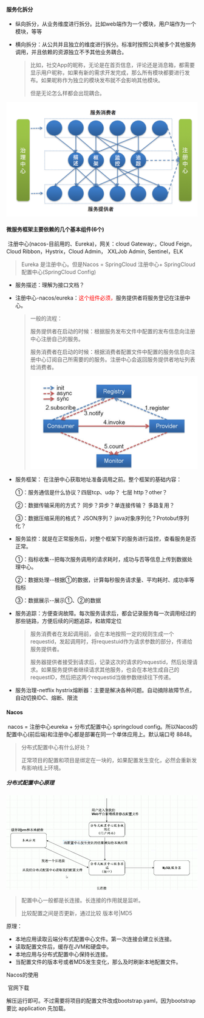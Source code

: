 #### 服务化拆分

* 纵向拆分，从业务维度进行拆分。比如web端作为一个模块，用户端作为一个模块，等等

* 横向拆分：从公共并且独立的维度进行拆分。标准时按照公共被多个其他服务调用，并且依赖的资源独立不予其他业务耦合。

  > 比如，社交App的昵称，无论是在首页信息，评论还是消息箱，都需要显示用户昵称，如果有新的需求开发完成，那么所有模块都要进行发布。如果昵称作为独立的模块发布就不会影响其他模块。
  >
  > 但是无论怎么样都会出现耦合。

![1584338357124](markdownImage/1584338357124.png)

#### 微服务框架主要依赖的几个基本组件(6个)

​	注册中心(nacos-目前用的、Eureka)，网关：cloud Gateway:，Cloud Feign，Cloud Ribbon，Hystrix，Cloud Admin， XXLJob Admin, Sentinel，ELK

> Eureka 是注册中心。但是Nacos = SpringCloud 注册中心+ SpringCloud配置中心(SpringCloud Config)

- 服务描述：理解为接口文档？

- 注册中心-nacos/eureka：<font color = "red">这个组件必须，</font>服务提供者将服务登记在注册中心。

  > 一般的流程：
  >
  > ​	服务提供者在启动的时候：根据服务发布文件中配置的发布信息向注册中心注册自己的服务。
  >
  > ​	服务消费者在启动的时候：根据消费者配置文件中配置的服务信息向注册中心订阅自己所需要的的服务。注册中心会返回服务提供者地址列表给消费者。
  >
  > ![1584338875044](markdownImage/1584338875044.png)

- 服务框架： 在注册中心获取地址准备调用之前。整个框架的基础内容：

  ①：服务通信是什么协议？四层tcp、udp？ 七层 http？other？

  ②：数据传输采用的方式？ 同步？异步？单连接传输？ 多路复用？

  ③：数据压缩采用的格式？ JSON序列？ java对象序列化？Protobuf序列化？

- 服务监控：就是在正常服务后，对整个框架下的服务进行监控，查看服务是否正常。

  ①：指标收集--把每次服务调用的请求耗时，成功与否等信息上传到数据处理中心。

  ②：数据处理--根据①的数据，计算每秒服务请求量、平均耗时、成功率等指标

  ③：数据展示--展示①、②的数据

- 服务追踪：方便查询故障。每次服务请求后，都会记录服务每一次调用经过的那些链路，方便后续的问题追踪，和故障定位

  > 服务消费者在发起调用前，会在本地按照一定的规则生成一个requestid，发起调用时，将requestuid作为请求参数的部分，传递给服务提供者。
  >
  > 服务器提供者接受到请求后，记录这次的请求的requestid，然后处理请求。如果服务提供者继续请求其他服务，也会在本地生成自己的requestID，然后把这两个requestid当做参数继续往下传递。

- 服务治理-netflix hystrix熔断器：主要是解决各种问题。自动摘除故障节点，自动切换IDC、熔断、限流



#### Nacos

​	nacos = 注册中心eureka + 分布式配置中心 springcloud config。所以Nacos的配置中心(前后端)和注册中心都是部署在同一个单体应用上。默认端口号 8848。

> 分布式配置中心有什么好处？
>
> ​	正常项目的配置和项目是绑定在一块的，如果配置发生变化，必然会重新发布影响线上环境。



##### 分布式配置中心原理

![1584430487629](markdownImage/1584430487629.png)

> 配置中心一般都是长连接。长连接的作用就是监听。
>
> 比较配置之间是否更新，通过比较 版本号|MD5

原理：

* 本地应用读取云端分布式配置中心文件。第一次连接会建立长连接。
* 读取配置文件后，缓存在JVM和硬盘中。
* 本地应用与分布式配置中心保持长连接。
* 当配置文件的版本号或者MD5发生变化，那么及时刷新本地配置文件。

Nacos的使用

​	官网下载

解压运行即可。不过需要将项目的配置文件改成bootstrap.yaml，因为bootstrap 要比 application 先加载。



